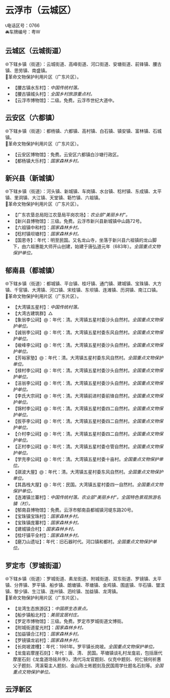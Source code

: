 # 云浮市（云城区）  
📞电话区号：0766  
🚘车牌编号：粤W  

## 云城区（云城街道）  
🌐下辖乡镇（街道）：云城街道、高峰街道、河口街道、安塘街道、前锋镇、腰古镇、思劳镇、南盛镇。   
🚩革命文物保护利用片区（广东片区）。   
  
* 【腰古镇水东村】：*中国传统村落。*  
* 【腰古镇城头村】：*全国乡村旅游重点村。*    
* 【云浮市博物馆】：二级。免费。云浮市世纪大道中。   

## 云安区（六都镇）  
🌐下辖乡镇（街道）：都杨镇、六都镇、高村镇、白石镇、镇安镇、富林镇、石城镇。   
🚩革命文物保护利用片区（广东片区）。   
  
* 【云安区博物馆】：免费。云安区六都镇白沙塘行政区。   
* 【都杨镇大乐村】：*国家森林乡村。*    
  
## 新兴县（新城镇）  
🌐下辖乡镇（街道）：河头镇、新城镇、车岗镇、水台镇、稔村镇、东成镇、太平镇、里洞镇、大江镇、天堂镇、簕竹镇、六祖镇。   
🚩革命文物保护利用片区（广东片区）。   
  
* 【广东农垦总局阳江农垦局平岗农场】：*农业部“美丽乡村”。*  
* 【新兴县博物馆】：三级。免费。云浮市新兴县新城镇中山路72号。   
* 【六祖镇中和村】：*国家森林乡村。*  
* 【稔村镇坝塘村】：*国家森林乡村。*  
* 【国恩寺】：年代：明至民国。又名龙山寺，坐落于新兴县六祖镇的龙山脚下，由六祖惠能大师开山创建，始建于唐弘道元年（683年）。*全国重点文物保护单位。*  

## 郁南县（都城镇）  
🌐下辖乡镇（街道）：都城镇、平台镇、桂圩镇、通门镇、建城镇、宝珠镇、大方镇、千官镇、大湾镇、河口镇、宋桂镇、东坝镇、连滩镇、历洞镇、南江口镇。    
🚩革命文物保护利用片区（广东片区）。   
  
* 【大湾镇五星村】：*中国传统村落。*  
* 【大湾古建筑群】△ 
* 【象翁李公祠】@：年代：清。大湾镇五星村委沙头自然村。*全国重点文物保护单位。*      
* 【诚翁李公祠】@：年代：清。大湾镇五星村委东风自然村。*全国重点文物保护单位。*      
* 【峻峰李公祠】@：年代：清。大湾镇五星村委沙头自然村。*全国重点文物保护单位。*      
* 【芳裕家塾】@：年代：清。大湾镇五星村委东风自然村。*全国重点文物保护单位。*      
* 【禄村李公祠】@：年代：清。大湾镇五星村委沙头自然村。*全国重点文物保护单位。*      
* 【洁翁李公祠】@：年代：清。大湾镇五星村委沙头自然村。*全国重点文物保护单位。*      
* 【李氏大宗祠】@：年代：清。大湾镇前进村委前锋自然村。*全国重点文物保护单位。*      
* 【锦村李公祠】@：年代：清。大湾镇五星村委四二自然村。*全国重点文物保护单位。*      
* 【拔亭李公祠】@：年代：清。大湾镇五星村委四二自然村。*全国重点文物保护单位。*      
* 【介村李公祠】@：年代：清。大湾镇五星村委四二自然村。*全国重点文物保护单位。*      
* 【正村李公祠】@：年代：清。大湾镇五星村委仓管自然村。*全国重点文物保护单位。*      
* 【学充李公祠】@：年代：清。大湾镇五星村委十亩村。*全国重点文物保护单位。*      
* 【祺波大屋】@：年代：清。大湾镇五星村委东风自然村。*全国重点文物保护单位。*      
* 【其昌栈大屋】@：年代：民国。大湾镇五星村委四一自然村。*全国重点文物保护单位。*     
* 【连滩镇兰寨村】：*中国传统村落。农业部“美丽乡村”。全国特色景观旅游名镇（村）。*  
* 【郁南县博物馆】：免费。云浮市郁南县都城镇河堤东路20号。   
* 【宝珠镇宝珠村】：*国家森林乡村。*  
* 【宝珠镇庞寨村】：*国家森林乡村。*  
* 【建城镇合村】：*国家森林乡村。*  
* 【桂圩镇平全村】：*国家森林乡村。*  
* 【磨刀山遗址】：年代：旧石器时代。河口镇和都村。*全国重点文物保护单位。*  

## 罗定市（罗城街道）  
🌐下辖乡镇（街道）：罗城街道、素龙街道、附城街道、双东街道、罗镜镇、太平镇、分界镇、罗平镇、船步镇、朗塘镇、苹塘镇、金鸡镇、围底镇、华石镇、榃滨镇、黎少镇、生江镇、连州镇、泗纶镇、加益镇、龙湾镇。    
🚩革命文物保护利用片区（广东片区）。   
  
* 【龙湾生态旅游区】：*中国原生态景点。*  
* 【船步镇船北村】：*美丽宜居村庄。*  
* 【罗定市博物馆】：三级。免费。罗定市罗城街道文博街。   
* 【附城街道星光村】：*国家森林乡村。*  
* 【加益镇合江村】：*国家森林乡村。*  
* 【罗镜镇龙岩村】：*国家森林乡村。*  
* 【长岗坡渡槽】：年代：1981年。罗平镇长岗坡。*全国重点文物保护单位。*  
* 【龙龛岩摩崖石刻】：年代：唐、清、 民国。苹塘镇谈礼村龙龛岩，包括唐代摩崖石刻《龙龛道场铭并序》，清代冯龙官题刻、仪克中题刻、何仁镜何祈惠父子题刻、湾溪菊主人题刻、金山陈士彬题刻及民国周学仕题名石刻等。*全国重点文物保护单位。*      

## 云浮新区 